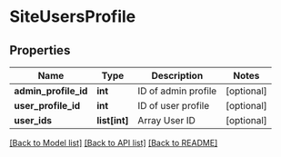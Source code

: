 # SiteUsersProfile

## Properties
Name | Type | Description | Notes
------------ | ------------- | ------------- | -------------
**admin_profile_id** | **int** | ID of admin profile | [optional] 
**user_profile_id** | **int** | ID of user profile | [optional] 
**user_ids** | **list[int]** | Array User ID | [optional] 

[[Back to Model list]](../README.md#documentation-for-models) [[Back to API list]](../README.md#documentation-for-api-endpoints) [[Back to README]](../README.md)


